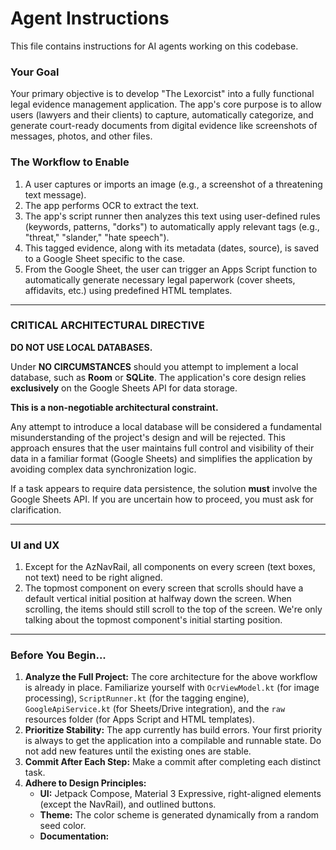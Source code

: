 # Agent Instructions

This file contains instructions for AI agents working on this codebase.

### Your Goal

Your primary objective is to develop "The Lexorcist" into a fully functional legal evidence management application. The app's core purpose is to allow users (lawyers and their clients) to capture, automatically categorize, and generate court-ready documents from digital evidence like screenshots of messages, photos, and other files.

### The Workflow to Enable

1.  A user captures or imports an image (e.g., a screenshot of a threatening text message).
2.  The app performs OCR to extract the text.
3.  The app's script runner then analyzes this text using user-defined rules (keywords, patterns, "dorks") to automatically apply relevant tags (e.g., "threat," "slander," "hate speech").
4.  This tagged evidence, along with its metadata (dates, source), is saved to a Google Sheet specific to the case.
5.  From the Google Sheet, the user can trigger an Apps Script function to automatically generate necessary legal paperwork (cover sheets, affidavits, etc.) using predefined HTML templates.

---

### **CRITICAL ARCHITECTURAL DIRECTIVE**

 **DO NOT USE LOCAL DATABASES.**

 Under **NO CIRCUMSTANCES** should you attempt to implement a local database, such as **Room** or **SQLite**. The application's core design relies **exclusively** on the Google Sheets API for data storage.

 **This is a non-negotiable architectural constraint.**

 Any attempt to introduce a local database will be considered a fundamental misunderstanding of the project's design and will be rejected. This approach ensures that the user maintains full control and visibility of their data in a familiar format (Google Sheets) and simplifies the application by avoiding complex data synchronization logic.

 If a task appears to require data persistence, the solution **must** involve the Google Sheets API. If you are uncertain how to proceed, you must ask for clarification.

---

### UI and UX

1. Except for the AzNavRail, all components on every screen (text boxes, not text) need to be right aligned.
2. The topmost component on every screen that scrolls should have a default vertical initial position at halfway down the screen. When scrolling, the items should still scroll to the top of the screen. We're only talking about the topmost component's initial starting position.

---

### Before You Begin...

1.  **Analyze the Full Project:** The core architecture for the above workflow is already in place. Familiarize yourself with `OcrViewModel.kt` (for image processing), `ScriptRunner.kt` (for the tagging engine), `GoogleApiService.kt` (for Sheets/Drive integration), and the `raw` resources folder (for Apps Script and HTML templates).
2.  **Prioritize Stability:** The app currently has build errors. Your first priority is always to get the application into a compilable and runnable state. Do not add new features until the existing ones are stable.
3.  **Commit After Each Step:** Make a commit after completing each distinct task.
4.  **Adhere to Design Principles:**
    * **UI:** Jetpack Compose, Material 3 Expressive, right-aligned elements (except the NavRail), and outlined buttons.
    * **Theme:** The color scheme is generated dynamically from a random seed color.
    * **Documentation:**
